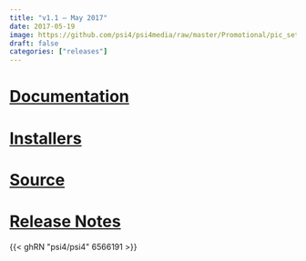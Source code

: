 ```yaml
---
title: "v1.1 — May 2017"
date: 2017-05-19
image: https://github.com/psi4/psi4media/raw/master/Promotional/pic_setca2017_dom_v1p1_announcement.jpg
draft: false
categories: ["releases"]
---
```


# [Documentation](/psi4manual/1.1.0/index.html)
# [Installers](http://vergil.chemistry.gatech.edu/psicode-download/1.1.html)
# [Source](https://github.com/psi4/psi4/tree/1.1.x)
# [Release Notes](https://github.com/psi4/psi4/releases/tag/v1.1)

{{< ghRN "psi4/psi4" 6566191 >}}
